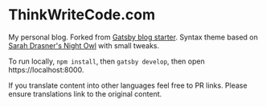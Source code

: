 # ThinkWriteCode.com

My personal blog. Forked from [Gatsby blog starter](https://github.com/gatsbyjs/gatsby-starter-blog). Syntax theme based on [Sarah Drasner's Night Owl](https://github.com/sdras/night-owl-vscode-theme/) with small tweaks.

To run locally, `npm install`, then `gatsby develop`, then open https://localhost:8000.

If you translate content into other languages feel free to PR links. Please ensure translations link to the original content.
